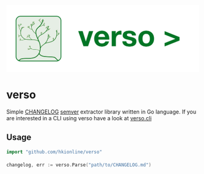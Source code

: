 <img src="docs/attachments/verso_logo_banner.svg" />

# verso

Simple [CHANGELOG]("https://keepachangelog.com") [semver]("https://semver.org/") extractor library written in Go language. If you are interested in a CLI using verso have a look at [verso.cli](https://github.com/hkionline/verso.cli)

## Usage

```go
import "github.com/hkionline/verso"

changelog, err := verso.Parse("path/to/CHANGELOG.md")
```
